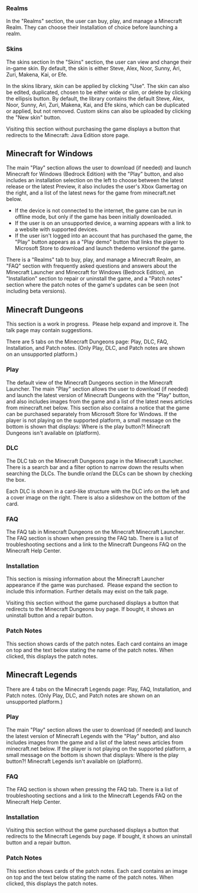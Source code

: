 ### Realms
In the "Realms" section, the user can buy, play, and manage a Minecraft Realm. They can choose their Installation of choice before launching a realm.

### Skins
The skins section
In the "Skins" section, the user can view and change their in-game skin. By default, the skin is either Steve, Alex, Noor, Sunny, Ari, Zuri, Makena, Kai, or Efe.

In the skins library, skin can be applied by clicking "Use". The skin can also be edited, duplicated, chosen to be either wide or slim, or delete by clicking the ellipsis button. By default, the library contains the default Steve, Alex, Noor, Sunny, Ari, Zuri, Makena, Kai, and Efe skins, which can be duplicated or applied, but not removed. Custom skins can also be uploaded by clicking the "New skin" button.

Visiting this section without purchasing the game displays a button that redirects to the Minecraft: Java Edition store page.

## Minecraft for Windows
The main "Play" section allows the user to download (if needed) and launch Minecraft for Windows (Bedrock Edition) with the "Play" button, and also includes an installation selection on the left to choose between the latest release or the latest Preview, it also includes the user's Xbox Gamertag on the right, and a list of the latest news for the game from minecraft.net below.

- If the device is not connected to the internet, the game can be run in offline mode, but only if the game has been initially downloaded.
- If the user is on an unsupported device, a warning appears with a link to a website with supported devices.
- If the user isn't logged into an account that has purchased the game, the "Play" button appears as a "Play demo" button that links the player to Microsoft Store to download and launch thedemo versionof the game.

There is a "Realms" tab to buy, play, and manage a Minecraft Realm, an "FAQ" section with frequently asked questions and answers about the Minecraft Launcher and Minecraft for Windows (Bedrock Edition), an "Installation" section to repair or uninstall the game, and a "Patch notes" section where the patch notes of the game's updates can be seen (not including beta versions).

## Minecraft Dungeons

  

This section is a work in progress. 
Please help expand and improve it. The talk page may contain suggestions.


There are 5 tabs on the Minecraft Dungeons page: Play, DLC, FAQ, Installation, and Patch notes. (Only Play, DLC, and Patch notes are shown on an unsupported platform.)

### Play
The default view of the Minecraft Dungeons section in the Minecraft Launcher.
The main "Play" section allows the user to download (if needed) and launch the latest version of Minecraft Dungeons with the "Play" button, and also includes images from the game and a list of the latest news articles from minecraft.net below. This section also contains a notice that the game can be purchased separately from Microsoft Store for Windows. If the player is not playing on the supported platform, a small message on the bottom is shown that displays: Where is the play button?! Minecraft Dungeons isn't available on (platform).

### DLC
The DLC tab on the Minecraft Dungeons page in the Minecraft Launcher.
There is a search bar and a filter option to narrow down the results when searching the DLCs. The bundle or/and the DLCs can be shown by checking the box. 

Each DLC is shown in a card-like structure with the DLC info on the left and a cover image on the right. There is also a slideshow on the bottom of the card. 

### FAQ
The FAQ tab in Minecraft Dungeons on the Minecraft Minecraft Launcher.
The FAQ section is shown when pressing the FAQ tab. There is a list of troubleshooting sections and a link to the Minecraft Dungeons FAQ on the Minecraft Help Center.

### Installation

  

This section is missing information about the Minecraft Launcher appearance if the game was purchased. 
Please expand the section to include this information. Further details may exist on the talk page.


Visiting this section without the game purchased displays a button that redirects to the Minecraft Dungeons buy page. If bought, it shows an uninstall button and a repair button.

### Patch Notes
This section shows cards of the patch notes. Each card contains an image on top and the text below stating the name of the patch notes. When clicked, this displays the patch notes.

## Minecraft Legends
There are 4 tabs on the Minecraft Legends page: Play, FAQ, Installation, and Patch notes. (Only Play, DLC, and Patch notes are shown on an unsupported platform.)

### Play
The main "Play" section allows the user to download (if needed) and launch the latest version of Minecraft Legends with the "Play" button, and also includes images from the game and a list of the latest news articles from minecraft.net below. If the player is not playing on the supported platform, a small message on the bottom is shown that displays: Where is the play button?! Minecraft Legends isn't available on (platform).

### FAQ
The FAQ section is shown when pressing the FAQ tab. There is a list of troubleshooting sections and a link to the Minecraft Legends FAQ on the Minecraft Help Center.

### Installation
Visiting this section without the game purchased displays a button that redirects to the Minecraft Legends buy page. If bought, it shows an uninstall button and a repair button.

### Patch Notes
This section shows cards of the patch notes. Each card contains an image on top and the text below stating the name of the patch notes. When clicked, this displays the patch notes.


